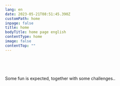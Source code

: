 ```yaml
---
lang: en
date: 2023-05-21T08:51:45.390Z
customPath: home
inpage: false
title: home
bodyTitle: home page english
contentType: home
image: false
contentTop: ""
---
```

<p><ecl-banner theme="ec" size="l" style-class="" variant="image-overlay" image-alt="alternative text" image="/images/aerial-view-cargo-ship-cargo-container-harbor.jpg" centered="true" external="false" banner-title="Welcome to the ECL ssg playground!" cta-link="" cta-label="" full-width="false" credit="Image by tawatchai07 on Freepik">&nbsp;</ecl-banner></p><p><ecl-spacing breakpoint="" direction="b" value="l" outer="true" inner="false">&nbsp;</ecl-spacing></p><p><ecl-text tag="div" theme="ec" is-bold="true" level="2" size="m" item-id="" slot="">Some fun is expected, together with some challenges..</ecl-text></p><p><ecl-spacing breakpoint="" direction="t" value="m" outer="true" inner="false">&nbsp;</ecl-spacing></p><p><ecl-accordion theme="ec" style-class="" ecl-script="true" with-utils=""><ecl-accordion-item theme="ec" style-class="" id="first-item" label="Where do i start from?">&nbsp;</ecl-accordion-item><ecl-accordion-item theme="ec" style-class="" id="item-id" label="Where do i find documentation for the ECL webcomponents?">&nbsp;</ecl-accordion-item><ecl-accordion-item theme="ec" style-class="" id="third-item" label="Where can i see the result of my work?">&nbsp;</ecl-accordion-item></ecl-accordion></p><p>&nbsp;</p><p>&nbsp;</p><p>&nbsp;</p><p>&nbsp;</p>
